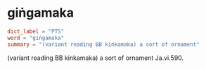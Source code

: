 # giṅgamaka

``` toml
dict_label = "PTS"
word = "giṅgamaka"
summary = "(variant reading BB kinkamaka) a sort of ornament"
```

(variant reading BB kinkamaka) a sort of ornament Ja.vi.590.

